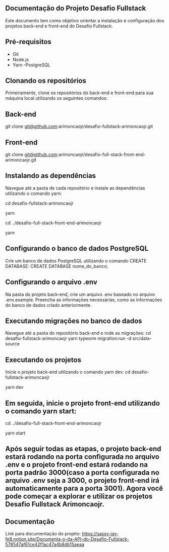 ## Documentação do Projeto Desafio Fullstack

Este documento tem como objetivo orientar a instalação e configuração dos projetos back-end e front-end do Desafio Fullstack.

## Pré-requisitos

- Git
- Node.js
- Yarn
  -PostgreSQL

## Clonando os repositórios

Primeiramente, clone os repositórios do back-end e front-end para sua máquina local utilizando os seguintes comandos:

## Back-end

git clone git@github.com:arimoncaojr/desafio-fullstack-arimoncaojr.git

## Front-end

git clone git@github.com:arimoncaojr/desafio-full-stack-front-end-arimoncaojr.git

## Instalando as dependências

Navegue até a pasta de cada repositório e instale as dependências utilizando o comando yarn:

cd desafio-fullstack-arimoncaojr

yarn

cd ../desafio-full-stack-front-end-arimoncaojr

yarn

## Configurando o banco de dados PostgreSQL

Crie um banco de dados PostgreSQL utilizando o comando CREATE DATABASE:
CREATE DATABASE nome_do_banco;

## Configurando o arquivo .env

Na pasta do projeto back-end, crie um arquivo .env baseado no arquivo .env.example. Preencha as informações necessárias, como as informações do banco de dados criado anteriormente.

## Executando migrações no banco de dados

Navegue até a pasta do repositório back-end e rode as migrações:
cd desafio-fullstack-arimoncaojr
yarn typeorm migration:run -d src/data-source

## Executando os projetos

Inicie o projeto back-end utilizando o comando yarn dev:
cd desafio-fullstack-arimoncaojr

yarn dev

## Em seguida, inicie o projeto front-end utilizando o comando yarn start:

cd ../desafio-full-stack-front-end-arimoncaojr

yarn start

## Após seguir todas as etapas, o projeto back-end estará rodando na porta configurada no arquivo .env e o projeto front-end estará rodando na porta padrão 3000(caso a porta configurada no arquivo .env seja a 3000, o projeto front-end irá automaticamente para a porta 3001). Agora você pode começar a explorar e utilizar os projetos Desafio Fullstack Arimoncaojr.

## Documentação

Link para documentação do projeto: https://sassy-jay-fe8.notion.site/Documenta-o-da-API-do-Desafio-Fullstack-578547af61ce42f1ac47a4b8db15aeaa
